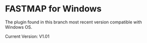 FASTMAP for Windows
===================

The plugin found in this branch most recent version compatible with Windows OS.

Current Version: V1.01

